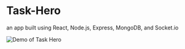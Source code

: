 # Task-Hero
an app built using React, Node.js, Express, MongoDB, and Socket.io


![Demo of Task Hero](https://github.com/Task-Hero/demo.gif)
